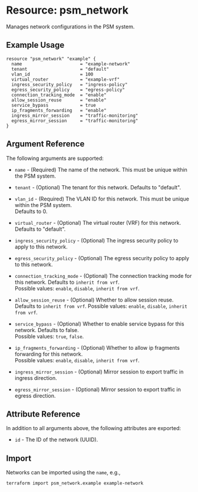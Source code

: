 # Resource: psm_network

Manages network configurations in the PSM system.

## Example Usage

```hcl
resource "psm_network" "example" {
  name                      = "example-network"
  tenant                    = "default"
  vlan_id                   = 100
  virtual_router            = "example-vrf"
  ingress_security_policy   = "ingress-policy"
  egress_security_policy    = "egress-policy"
  connection_tracking_mode  = "enable"
  allow_session_reuse       = "enable"
  service_bypass            = true
  ip_fragments_forwarding   = "enable"
  ingress_mirror_session    = "traffic-monitoring"
  egress_mirror_session     = "traffic-monitoring"
}
```

## Argument Reference

The following arguments are supported:

* `name` - (Required) The name of the network. This must be unique within the PSM system.

* `tenant` - (Optional) The tenant for this network. Defaults to "default".

* `vlan_id` - (Required) The VLAN ID for this network. This must be unique within the PSM system.  
  Defaults to 0.

* `virtual_router` - (Optional) The virtual router (VRF) for this network. Defaults to "default".

* `ingress_security_policy` - (Optional) The ingress security policy to apply to this network.

* `egress_security_policy` - (Optional) The egress security policy to apply to this network.

* `connection_tracking_mode` - (Optional) The connection tracking mode for this network. Defaults to `inherit from vrf`.  
  Possible values: `enable`, `disable`, `inherit from vrf`.

* `allow_session_reuse` - (Optional) Whether to allow session reuse. Defaults to `inherit from vrf`.
  Possible values: `enable`, `disable`, `inherit from vrf`.

* `service_bypass` - (Optional) Whether to enable service bypass for this network. Defaults to false.  
  Possible values: `true`, `false`.

* `ip_fragments_forwarding` - (Optional) Whether to allow ip fragments forwarding for this network.  
Possible values: `enable`, `disable`, `inherit from vrf`.

* `ingress_mirror_session` - (Optional) Mirror session to export traffic in ingress direction.  
* `egress_mirror_session` - (Optional) Mirror session to export traffic in egress direction.  

## Attribute Reference

In addition to all arguments above, the following attributes are exported:

* `id` - The ID of the network (UUID).

## Import

Networks can be imported using the `name`, e.g.,

```text
terraform import psm_network.example example-network
```
